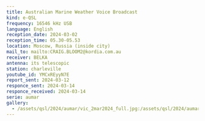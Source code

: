 ```yaml
---
title: Australian Marine Weather Voice Broadcast
kind: e-QSL
frequency: 16546 kHz USB
language: English
reception_date: 2024-03-02
reception_time: 05.30-05.53
location: Moscow, Russia (inside city)
mail_to: mailto:CRAIG.BLOOM2@kordia.com.au
receiver: BELKA
antenna: its telescopic
station: charleville
youtube_id: YMCxREyyN7E
report_sent: 2024-03-12
responce_sent: 2024-03-14
responce_received: 2024-03-14
serie: aumar
gallery:
  - /assets/qsl/2024/aumar/vic_2mar2024_full.jpg:/assets/qsl/2024/aumar/vic_2mar2024_small.jpg
---
```

